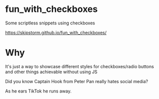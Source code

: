 # fun_with_checkboxes
 Some scriptless snippets using checkboxes

 https://skipstorm.github.io/fun_with_checkboxes/

# Why
It's just a way to showcase different styles for checkboxes/radio buttons and other things achievable without using JS



Did you know Captain Hook from Peter Pan really hates social media?

As he ears TikTok he runs away.